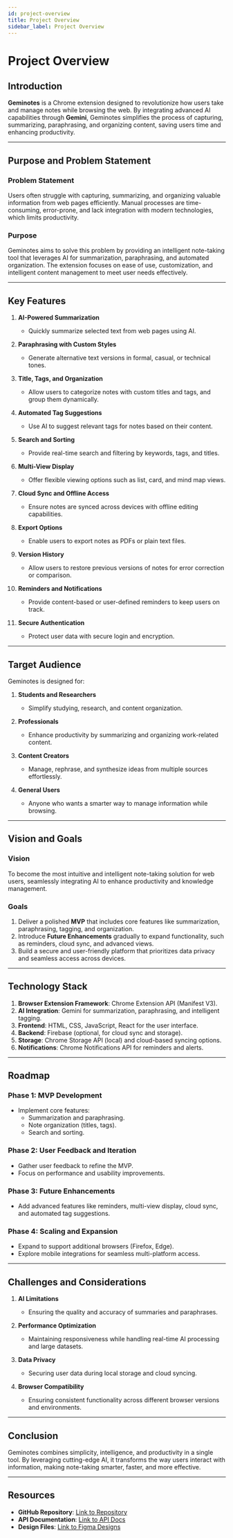 ```yaml
---
id: project-overview
title: Project Overview
sidebar_label: Project Overview
---
```


# Project Overview

## Introduction

**Geminotes** is a Chrome extension designed to revolutionize how users take and manage notes while browsing the web. By integrating advanced AI capabilities through **Gemini**, Geminotes simplifies the process of capturing, summarizing, paraphrasing, and organizing content, saving users time and enhancing productivity.

---

## Purpose and Problem Statement

### Problem Statement
Users often struggle with capturing, summarizing, and organizing valuable information from web pages efficiently. Manual processes are time-consuming, error-prone, and lack integration with modern technologies, which limits productivity.

### Purpose
Geminotes aims to solve this problem by providing an intelligent note-taking tool that leverages AI for summarization, paraphrasing, and automated organization. The extension focuses on ease of use, customization, and intelligent content management to meet user needs effectively.

---

## Key Features

1. **AI-Powered Summarization**  
   - Quickly summarize selected text from web pages using AI.
   
2. **Paraphrasing with Custom Styles**  
   - Generate alternative text versions in formal, casual, or technical tones.

3. **Title, Tags, and Organization**  
   - Allow users to categorize notes with custom titles and tags, and group them dynamically.

4. **Automated Tag Suggestions**  
   - Use AI to suggest relevant tags for notes based on their content.

5. **Search and Sorting**  
   - Provide real-time search and filtering by keywords, tags, and titles.

6. **Multi-View Display**  
   - Offer flexible viewing options such as list, card, and mind map views.

7. **Cloud Sync and Offline Access**  
   - Ensure notes are synced across devices with offline editing capabilities.

8. **Export Options**  
   - Enable users to export notes as PDFs or plain text files.

9. **Version History**  
   - Allow users to restore previous versions of notes for error correction or comparison.

10. **Reminders and Notifications**  
    - Provide content-based or user-defined reminders to keep users on track.

11. **Secure Authentication**  
    - Protect user data with secure login and encryption.

---

## Target Audience

Geminotes is designed for:
1. **Students and Researchers**  
   - Simplify studying, research, and content organization.

2. **Professionals**  
   - Enhance productivity by summarizing and organizing work-related content.

3. **Content Creators**  
   - Manage, rephrase, and synthesize ideas from multiple sources effortlessly.

4. **General Users**  
   - Anyone who wants a smarter way to manage information while browsing.

---

## Vision and Goals

### Vision
To become the most intuitive and intelligent note-taking solution for web users, seamlessly integrating AI to enhance productivity and knowledge management.

### Goals
1. Deliver a polished **MVP** that includes core features like summarization, paraphrasing, tagging, and organization.
2. Introduce **Future Enhancements** gradually to expand functionality, such as reminders, cloud sync, and advanced views.
3. Build a secure and user-friendly platform that prioritizes data privacy and seamless access across devices.

---

## Technology Stack

1. **Browser Extension Framework**: Chrome Extension API (Manifest V3).
2. **AI Integration**: Gemini for summarization, paraphrasing, and intelligent tagging.
3. **Frontend**: HTML, CSS, JavaScript, React for the user interface.
4. **Backend**: Firebase (optional, for cloud sync and storage).
5. **Storage**: Chrome Storage API (local) and cloud-based syncing options.
6. **Notifications**: Chrome Notifications API for reminders and alerts.

---

## Roadmap

### Phase 1: **MVP Development**
- Implement core features:
  - Summarization and paraphrasing.
  - Note organization (titles, tags).
  - Search and sorting.

### Phase 2: **User Feedback and Iteration**
- Gather user feedback to refine the MVP.
- Focus on performance and usability improvements.

### Phase 3: **Future Enhancements**
- Add advanced features like reminders, multi-view display, cloud sync, and automated tag suggestions.

### Phase 4: **Scaling and Expansion**
- Expand to support additional browsers (Firefox, Edge).
- Explore mobile integrations for seamless multi-platform access.

---

## Challenges and Considerations

1. **AI Limitations**  
   - Ensuring the quality and accuracy of summaries and paraphrases.
   
2. **Performance Optimization**  
   - Maintaining responsiveness while handling real-time AI processing and large datasets.

3. **Data Privacy**  
   - Securing user data during local storage and cloud syncing.

4. **Browser Compatibility**  
   - Ensuring consistent functionality across different browser versions and environments.

---

## Conclusion

Geminotes combines simplicity, intelligence, and productivity in a single tool. By leveraging cutting-edge AI, it transforms the way users interact with information, making note-taking smarter, faster, and more effective.

---

## Resources

- **GitHub Repository**: [Link to Repository](#)
- **API Documentation**: [Link to API Docs](#)
- **Design Files**: [Link to Figma Designs](#)

